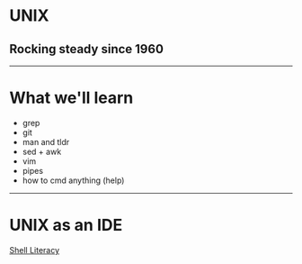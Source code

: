# UNIX
## Rocking steady since 1960

---

# What we'll learn

* grep
* git 
* man and tldr
* sed + awk
* vim
* pipes
* how to cmd anything (help)

---

# UNIX as an IDE

[Shell Literacy](https://drewdevault.com/2020/12/12/Shell-literacy.html)
